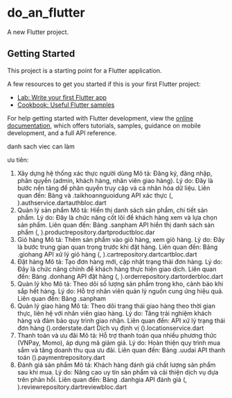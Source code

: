 # do_an_flutter

A new Flutter project.

## Getting Started

This project is a starting point for a Flutter application.

A few resources to get you started if this is your first Flutter project:

- [Lab: Write your first Flutter app](https://docs.flutter.dev/get-started/codelab)
- [Cookbook: Useful Flutter samples](https://docs.flutter.dev/cookbook)

For help getting started with Flutter development, view the
[online documentation](https://docs.flutter.dev/), which offers tutorials,
samples, guidance on mobile development, and a full API reference.



danh sach viec can làm

ưu tiên:
1. Xây dựng hệ thống xác thực người dùng
     Mô tả: Đăng ký, đăng nhập, phân quyền (admin, khách hàng, nhân viên giao hàng).
     Lý do: Đây là bước nền tảng để phân quyền truy cập và cá nhân hóa dữ liệu.
     Liên quan đến:
     Bảng và .taikhoannguoidung
     API xác thực (, ).authservice.dartauthbloc.dart
2. Quản lý sản phẩm
     Mô tả: Hiển thị danh sách sản phẩm, chi tiết sản phẩm.
     Lý do: Đây là chức năng cốt lõi để khách hàng xem và lựa chọn sản phẩm.
     Liên quan đến:
     Bảng .sanpham
     API hiển thị danh sách sản phẩm (, ).productrepository.dartproductbloc.dar
3. Giỏ hàng
     Mô tả: Thêm sản phẩm vào giỏ hàng, xem giỏ hàng.
     Lý do: Đây là bước trung gian quan trọng trước khi đặt hàng.
     Liên quan đến:
     Bảng .giohang
     API xử lý giỏ hàng (, ).cartrepository.dartcartbloc.dart
4. Đặt hàng
     Mô tả: Tạo đơn hàng mới, cập nhật trạng thái đơn hàng.
     Lý do: Đây là chức năng chính để khách hàng thực hiện giao dịch.
     Liên quan đến:
     Bảng .donhang
     API đặt hàng (, ).orderrepository.dartorderbloc.dart
5. Quản lý kho
     Mô tả: Theo dõi số lượng sản phẩm trong kho, cảnh báo khi sắp hết hàng.
     Lý do: Hỗ trợ nhân viên quản lý nguồn cung ứng hiệu quả.
     Liên quan đến:
     Bảng .sanpham
6. Quản lý giao hàng
     Mô tả: Theo dõi trạng thái giao hàng theo thời gian thực, liên hệ với nhân viên giao hàng.
     Lý do: Tăng trải nghiệm khách hàng và đảm bảo quy trình giao nhận.
     Liên quan đến:
     API xử lý trạng thái đơn hàng ().orderstate.dart
     Dịch vụ định vị ().locationservice.dart
7. Thanh toán và ưu đãi
     Mô tả: Hỗ trợ thanh toán qua nhiều phương thức (VNPay, Momo), áp dụng mã giảm giá.
     Lý do: Hoàn thiện quy trình mua sắm và tăng doanh thu qua ưu đãi.
     Liên quan đến:
     Bảng .uudai
     API thanh toán ().paymentrepository.dart
8. Đánh giá sản phẩm
     Mô tả: Khách hàng đánh giá chất lượng sản phẩm sau khi mua.
     Lý do: Nâng cao uy tín sản phẩm và cải thiện dịch vụ dựa trên phản hồi.
     Liên quan đến:
     Bảng .danhgia
     API đánh giá (, ).reviewrepository.dartreviewbloc.dart



